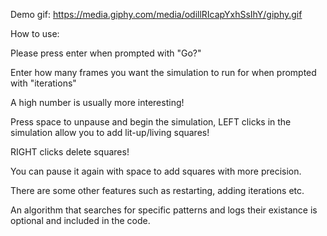 Demo gif:
https://media.giphy.com/media/odillRIcapYxhSsIhY/giphy.gif

How to use:

Please press enter when prompted with "Go?"

Enter how many frames you want the simulation to run for when prompted with "iterations" 

A high number is usually more interesting!

Press space to unpause and begin the simulation, LEFT clicks in the simulation allow you to add lit-up/living squares!

RIGHT clicks delete squares!

You can pause it again with space to add squares with more precision. 

There are some other features such as restarting, adding iterations etc.

An algorithm that searches for specific patterns and logs their existance is optional and included in the code. 